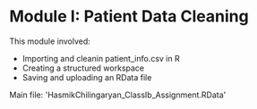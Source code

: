 # Module I: Patient Data Cleaning

This module involved:
  - Importing and cleanin patient_info.csv in R
  - Creating a structured workspace
  - Saving and uploading an RData file

Main file: 'HasmikChilingaryan_ClassIb_Assignment.RData'
